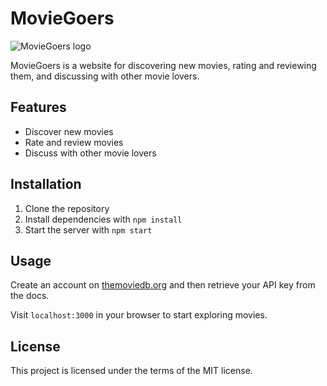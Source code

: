 # MovieGoers

![MovieGoers logo](src/assets/Screenshot%202023-11-30%20at%202.33.04 PM.png)

MovieGoers is a website for discovering new movies, rating and reviewing them, and discussing with other movie lovers.

## Features

- Discover new movies
- Rate and review movies
- Discuss with other movie lovers

## Installation

1. Clone the repository
2. Install dependencies with `npm install`
3. Start the server with `npm start`

## Usage

Create an account on [themoviedb.org](https://developer.themoviedb.org/docs) and then retrieve your API key from the docs.

Visit `localhost:3000` in your browser to start exploring movies.

## License

This project is licensed under the terms of the MIT license.
